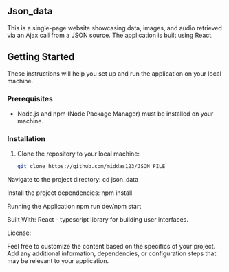 ## Json_data

This is a single-page website showcasing data, images, and audio retrieved via an Ajax call from a JSON source. The application is built using React.

## Getting Started

These instructions will help you set up and run the application on your local machine.

### Prerequisites

- Node.js and npm (Node Package Manager) must be installed on your machine.

### Installation

1. Clone the repository to your local machine:

   ```bash
   git clone https://github.com/middas123/JSON_FILE

Navigate to the project directory:
cd json_data

Install the project dependencies:
npm install

Running the Application
npm run dev/npm start

Built With:
React - typescript library for building user interfaces.

License:

Feel free to customize the content based on the specifics of your project. Add any additional information, dependencies, or configuration steps that may be relevant to your application.